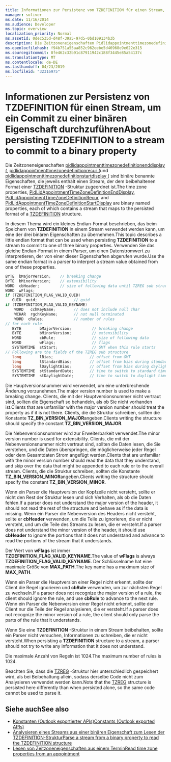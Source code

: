 ```yaml
---
title: Informationen zur Persistenz von TZDEFINITION für einen Stream, um ein Commit zu einer binären Eigenschaft durchzuführen
manager: soliver
ms.date: 11/16/2014
ms.audience: Developer
ms.topic: overview
localization_priority: Normal
ms.assetid: 0dec535d-d48f-39a5-97d5-0bd109134b3b
description: Die Zeitzoneneigenschaften Pidlidappointmenttimezonedefinitionenddisplay (, Pidlidappointmenttimezonedefinitionrecur (und Pidlidappointmenttimezonedefinitionstartdisplay (sind binäre benannte Eigenschaften, die jeweils einen Stream enthalten, der dem dauerhaftes Format einer TZDEFINITION-Struktur.
ms.openlocfilehash: f94b751a55aa852c962eebe5d46968e9e622e315
ms.sourcegitcommit: 8fe462c32b91c87911942c188f3445e85a54137c
ms.translationtype: MT
ms.contentlocale: de-DE
ms.lasthandoff: 04/23/2019
ms.locfileid: "32316975"
---
```

# <a name="about-persisting-tzdefinition-to-a-stream-to-commit-to-a-binary-property"></a><span data-ttu-id="6d5a3-103">Informationen zur Persistenz von TZDEFINITION für einen Stream, um ein Commit zu einer binären Eigenschaft durchzuführen</span><span class="sxs-lookup"><span data-stu-id="6d5a3-103">About persisting TZDEFINITION to a stream to commit to a binary property</span></span>

<span data-ttu-id="6d5a3-104">Die Zeitzoneneigenschaften [pidlidappointmenttimezonedefinitionenddisplay (](https://msdn.microsoft.com/library/7b6193cb-612b-408e-b9bc-285df313e2cc%28Office.15%29.aspx), [pidlidappointmenttimezonedefinitionrecur (](https://msdn.microsoft.com/library/52fd57a0-9e34-4452-9ecd-2acb454446c9%28Office.15%29.aspx)und [pidlidappointmenttimezonedefinitionstartdisplay (](https://msdn.microsoft.com/library/08239670-3211-420c-99d7-0056ed967cb8%28Office.15%29.aspx) sind binäre benannte Eigenschaften, die jeweils enthält einen Stream, der dem beibehaltenen Format einer [TZDEFINITION](tzdefinition.md) -Struktur zugeordnet ist.</span><span class="sxs-lookup"><span data-stu-id="6d5a3-104">The time zone properties, [PidLidAppointmentTimeZoneDefinitionEndDisplay](https://msdn.microsoft.com/library/7b6193cb-612b-408e-b9bc-285df313e2cc%28Office.15%29.aspx), [PidLidAppointmentTimeZoneDefinitionRecur](https://msdn.microsoft.com/library/52fd57a0-9e34-4452-9ecd-2acb454446c9%28Office.15%29.aspx), and [PidLidAppointmentTimeZoneDefinitionStartDisplay](https://msdn.microsoft.com/library/08239670-3211-420c-99d7-0056ed967cb8%28Office.15%29.aspx) are binary named properties, each of which contains a stream that maps to the persisted format of a [TZDEFINITION](tzdefinition.md) structure.</span></span> 
  
<span data-ttu-id="6d5a3-105">In diesem Thema wird ein kleines Endian-Format beschrieben, das beim Speichern von **TZDEFINITION** in einem Stream verwendet werden kann, um eine der drei binären Eigenschaften zu übernehmen.</span><span class="sxs-lookup"><span data-stu-id="6d5a3-105">This topic describes a little endian format that can be used when persisting **TZDEFINITION** to a stream to commit to one of three binary properties.</span></span> <span data-ttu-id="6d5a3-106">Verwenden Sie das gleiche Endian-Format in einem Parser, um einen Datenstromwert zu interpretieren, der von einer dieser Eigenschaften abgerufen wurde.</span><span class="sxs-lookup"><span data-stu-id="6d5a3-106">Use the same endian format in a parser to interpret a stream value obtained from one of these properties.</span></span> 
  
```cpp
BYTE  bMajorVersion;    // breaking change
BYTE  bMinorVersion;    // extensibility
WORD  cbHeader;         // size of following data until TZREG sub structure
WORD  wFlags;
if (TZDEFINITION_FLAG_VALID_GUID)
   GUID  guid;                // guid
if (TZDEFINITION_FLAG_VALID_KEYNAME)     
    WORD   cchKeyName;        // does not include null char
    WCHAR  rgchKeyName;       // not null terminated
    WORD  cRules;             // number of rules
// for each rule
   BYTE        bMajorVersion;         // breaking change
   BYTE        bMinorVersion;         // extensibility
   WORD        cbRule;                // size of following data
   WORD        wFlags;                // flags
   SYSTEMTIME  stStart;               // GMT when this rule starts
// Following are the fields of the TZREG sub structure
   long        lBias;                // offset from GMT
   long        lStandardBias;        // offset from bias during standard time
   long        lDaylightBias;        // offset from bias during daylight time
   SYSTEMTIME  stStandardDate;       // time to switch to standard time
   SYSTEMTIME  stDaylightDate;       // time to switch to daylight time
```

<span data-ttu-id="6d5a3-107">Die Hauptversionsnummer wird verwendet, um eine unterbrechende Änderung vorzunehmen.</span><span class="sxs-lookup"><span data-stu-id="6d5a3-107">The major version number is used to make a breaking change.</span></span> <span data-ttu-id="6d5a3-108">Clients, die mit der Hauptversionsnummer nicht vertraut sind, sollten die Eigenschaft so behandeln, als ob Sie nicht vorhanden ist.</span><span class="sxs-lookup"><span data-stu-id="6d5a3-108">Clients that are unfamiliar with the major version number should treat the property as if it is not there.</span></span> <span data-ttu-id="6d5a3-109">Clients, die die Struktur schreiben, sollten die Konstante **TZ_BIN_VERSION_MAJOR**angeben.</span><span class="sxs-lookup"><span data-stu-id="6d5a3-109">Clients writing the structure should specify the constant **TZ_BIN_VERSION_MAJOR**.</span></span> 
  
<span data-ttu-id="6d5a3-110">Die Nebenversionsnummer wird zur Erweiterbarkeit verwendet.</span><span class="sxs-lookup"><span data-stu-id="6d5a3-110">The minor version number is used for extensibility.</span></span> <span data-ttu-id="6d5a3-111">Clients, die mit der Nebenversionsnummer nicht vertraut sind, sollten die Daten lesen, die Sie verstehen, und die Daten überspringen, die möglicherweise jeder Regel oder dem Gesamtdaten Strom angefügt werden.</span><span class="sxs-lookup"><span data-stu-id="6d5a3-111">Clients that are unfamiliar with the minor version number should read the data that they understand, and skip over the data that might be appended to each rule or to the overall stream.</span></span> <span data-ttu-id="6d5a3-112">Clients, die die Struktur schreiben, sollten die Konstante **TZ_BIN_VERSION_MINOR**angeben.</span><span class="sxs-lookup"><span data-stu-id="6d5a3-112">Clients writing the structure should specify the constant **TZ_BIN_VERSION_MINOR**.</span></span> 
  
<span data-ttu-id="6d5a3-113">Wenn ein Parser die Hauptversion der Kopfzeile nicht versteht, sollte er nicht den Rest der Struktur lesen und sich Verhalten, als ob die Daten fehlen.</span><span class="sxs-lookup"><span data-stu-id="6d5a3-113">If a parser does not understand the major version of the header, it should not read the rest of the structure and behave as if the data is missing.</span></span> <span data-ttu-id="6d5a3-114">Wenn ein Parser die Nebenversion des Headers nicht versteht, sollte er **cbHeader** verwenden, um die Teile zu ignorieren, die er nicht versteht, und um die Teile des Streams zu lesen, die er versteht.</span><span class="sxs-lookup"><span data-stu-id="6d5a3-114">If a parser does not understand the minor version of the header, it should use **cbHeader** to ignore the portions that it does not understand and advance to read the portions of the stream that it understands.</span></span> 
  
<span data-ttu-id="6d5a3-115">Der Wert von **wFlags** ist immer **TZDEFINITION_FLAG_VALID_KEYNAME**.</span><span class="sxs-lookup"><span data-stu-id="6d5a3-115">The value of **wFlags** is always **TZDEFINITION_FLAG_VALID_KEYNAME**.</span></span> <span data-ttu-id="6d5a3-116">Der Schlüsselname hat eine maximale Größe von **MAX_PATH**.</span><span class="sxs-lookup"><span data-stu-id="6d5a3-116">The key name has a maximum size of **MAX_PATH**.</span></span> 
  
<span data-ttu-id="6d5a3-117">Wenn ein Parser die Hauptversion einer Regel nicht erkennt, sollte der Client die Regel ignorieren und **cbRule** verwenden, um zur nächsten Regel zu wechseln.</span><span class="sxs-lookup"><span data-stu-id="6d5a3-117">If a parser does not recognize the major version of a rule, the client should ignore the rule, and use **cbRule** to advance to the next rule.</span></span> <span data-ttu-id="6d5a3-118">Wenn ein Parser die Nebenversion einer Regel nicht erkennt, sollte der Client nur die Teile der Regel analysieren, die er versteht.</span><span class="sxs-lookup"><span data-stu-id="6d5a3-118">If a parser does not recognize the minor version of a rule, the client should only parse the parts of the rule that it understands.</span></span> 
  
<span data-ttu-id="6d5a3-119">Wenn Sie eine **TZDEFINITION** -Struktur in einem Stream beibehalten, sollte ein Parser nicht versuchen, Informationen zu schreiben, die er nicht versteht.</span><span class="sxs-lookup"><span data-stu-id="6d5a3-119">When persisting a **TZDEFINITION** structure to a stream, a parser should not try to write any information that it does not understand.</span></span> 
  
<span data-ttu-id="6d5a3-120">Die maximale Anzahl von Regeln ist 1024.</span><span class="sxs-lookup"><span data-stu-id="6d5a3-120">The maximum number of rules is 1024.</span></span>
  
<span data-ttu-id="6d5a3-121">Beachten Sie, dass die [TZREG](tzreg.md) -Struktur hier unterschiedlich gespeichert wird, als bei Beibehaltung allein, sodass derselbe Code nicht zum Analysieren verwendet werden kann.</span><span class="sxs-lookup"><span data-stu-id="6d5a3-121">Note that the [TZREG](tzreg.md) structure is persisted here differently than when persisted alone, so the same code cannot be used to parse it.</span></span> 
  
## <a name="see-also"></a><span data-ttu-id="6d5a3-122">Siehe auch</span><span class="sxs-lookup"><span data-stu-id="6d5a3-122">See also</span></span>

- [<span data-ttu-id="6d5a3-123">Konstanten (Outlook exportierter APIs)</span><span class="sxs-lookup"><span data-stu-id="6d5a3-123">Constants (Outlook exported APIs)</span></span>](constants-outlook-exported-apis.md)
- [<span data-ttu-id="6d5a3-124">Analysieren eines Streams aus einer binären Eigenschaft zum Lesen der TZDEFINITION-Struktur</span><span class="sxs-lookup"><span data-stu-id="6d5a3-124">Parse a stream from a binary property to read the TZDEFINITION structure</span></span>](how-to-parse-stream-from-binary-property-to-read-tzdefinition-structure.md)
- [<span data-ttu-id="6d5a3-125">Lesen von Zeitzoneneigenschaften aus einem Termin</span><span class="sxs-lookup"><span data-stu-id="6d5a3-125">Read time zone properties from an appointment</span></span>](how-to-read-time-zone-properties-from-an-appointment.md)


